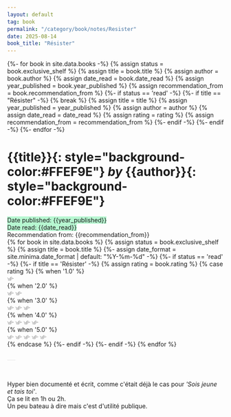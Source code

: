 ```yaml
---
layout: default
tag: book
permalink: "/category/book/notes/Resister"
date: 2025-08-14
book_title: "Résister"
---
```


<!-- **yellow**{: style="background-color:#FFEF9E"} <br>
**pink**{: style="background-color:#FEC1D0"} <br>
**blu**{: style="background-color:#ADECF4"} <br>
**green**{: style="background-color:#B7F7D1"} <br>
**grey**{: style="background-color:#c9c9c9"} <br>  -->


<div>
{%- for book in site.data.books -%}
    {% assign status = book.exclusive_shelf %}
    {% assign title = book.title %}
    {% assign author = book.author %}
    {% assign date_read = book.date_read %}
    {% assign year_published = book.year_published %}
    {% assign recommendation_from = book.recommendation_from %}
    {%- if status == 'read' -%}
        {%- if title == "Résister" -%}
            {% break %}
            {% assign title = title %}
            {% assign year_published = year_published %}
            {% assign author = author %}
            {% assign date_read = date_read %}
            {% assign rating = rating %}
            {% assign recommendation_from = recommendation_from %}
        {%- endif -%}
    {%- endif -%}
{%- endfor -%}
</div>


# **{{title}}**{: style="background-color:#FFEF9E"} _by_ **{{author}}**{: style="background-color:#FFEF9E"}<br> 

<div>
<span class='post-meta' font-style='italic' style="background-color:#B7F7D1; font-style=italic">Date published: {{year_published}}</span><br>
<span class='post-meta' style="background-color:#B7F7D1; font-style=italic">Date read: {{date_read}}</span><br>
<span class='post-meta'>Recommendation from: {{recommendation_from}}</span><br>
{% for book in site.data.books %}
    {% assign status = book.exclusive_shelf %}
    {% assign title = book.title %}
    {%- assign date_format = site.minima.date_format | default: "%Y-%m-%d" -%}
    {%- if status == 'read' -%}
        {%- if title == 'Résister' -%}
                {% assign rating = book.rating %} 
                {% case rating %}   
                    {% when '1.0' %} 
                    <div>
                        <picture>
                            <source style='height: 3%; width: 3%; object-fit: contain' srcset="/assets/swallow.png" media="(max-width: 20px)">
                            <img style='height: 3%; width: 3%; object-fit: contain' src="/assets/swallow.png" />
                        </picture></div>
                    {% when '2.0' %} 
                        <div><picture>
                            <source style='height: 3%; width: 3%; object-fit: contain' srcset="/assets/swallow.png" media="(max-width: 20px)">
                            <source style='height: 3%; width: 3%; object-fit: contain' srcset="/assets/swallow.png" media="(max-width: 20px)">
                            <img style='height: 3%; width: 3%; object-fit: contain' src="/assets/swallow.png" />
                            <img style='height: 3%; width: 3%; object-fit: contain' src="/assets/swallow.png" />
                        </picture></div>
                    {% when '3.0' %}
                        <div><picture>
                            <source style='height: 3%; width: 3%; object-fit: contain' srcset="/assets/swallow.png" media="(max-width: 20px)">
                            <source style='height: 3%; width: 3%; object-fit: contain' srcset="/assets/swallow.png" media="(max-width: 20px)">
                            <source style='height: 3%; width: 3%; object-fit: contain' srcset="/assets/swallow.png" media="(max-width: 20px)">
                            <img style='height: 3%; width: 3%; object-fit: contain' src="/assets/swallow.png" />
                            <img style='height: 3%; width: 3%; object-fit: contain' src="/assets/swallow.png" />
                            <img style='height: 3%; width: 3%; object-fit: contain' src="/assets/swallow.png" />
                        </picture></div>
                    {% when '4.0' %}
                        <div><picture>
                            <source style='height: 3%; width: 3%; object-fit: contain' srcset="/assets/swallow.png" media="(max-width: 20px)">
                            <img style='height: 3%; width: 3%; object-fit: contain' src="/assets/swallow.png" />
                        </picture>
                        <picture>
                            <source style='height: 3%; width: 3%; object-fit: contain' srcset="/assets/swallow.png" media="(max-width: 20px)">
                            <img style='height: 3%; width: 3%; object-fit: contain' src="/assets/swallow.png" />
                        </picture>
                        <picture>
                            <source style='height: 3%; width: 3%; object-fit: contain' srcset="/assets/swallow.png" media="(max-width: 20px)">
                            <img style='height: 3%; width: 3%; object-fit: contain' src="/assets/swallow.png" />
                        </picture>
                        <picture>
                            <source style='height: 3%; width: 3%; object-fit: contain' srcset="/assets/swallow.png" media="(max-width: 20px)">
                            <img style='height: 3%; width: 3%; object-fit: contain' src="/assets/swallow.png" />
                        </picture></div>
                    {% when '5.0' %}
                    <div>
                        <picture>
                            <source style='height: 3%; width: 3%; object-fit: contain' srcset="/assets/swallow.png" media="(max-width: 20px)">
                            <img style='height: 3%; width: 3%; object-fit: contain' src="/assets/swallow.png" />
                        </picture>
                        <picture>
                            <source style='height: 3%; width: 3%; object-fit: contain' srcset="/assets/swallow.png" media="(max-width: 20px)">
                            <img style='height: 3%; width: 3%; object-fit: contain' src="/assets/swallow.png" />
                        </picture>
                        <picture>
                            <source style='height: 3%; width: 3%; object-fit: contain' srcset="/assets/swallow.png" media="(max-width: 20px)">
                            <img style='height: 3%; width: 3%; object-fit: contain' src="/assets/swallow.png" />
                        </picture>
                        <picture>
                            <source style='height: 3%; width: 3%; object-fit: contain' srcset="/assets/swallow.png" media="(max-width: 20px)">
                            <img style='height: 3%; width: 3%; object-fit: contain' src="/assets/swallow.png" />
                        </picture>
                        <picture>
                            <source style='height: 3%; width: 3%; object-fit: contain' srcset="/assets/swallow.png" media="(max-width: 20px)">
                            <img style='height: 3%; width: 3%; object-fit: contain' src="/assets/swallow.png" />
                        </picture>
                        </div>
                    {% endcase %} 
    {%- endif -%}
    {%- endif -%}
{% endfor %}

</div>



<a style='color:#e6e6e6;'>___</a>

<br>

Hyper bien documenté et écrit, comme c'était déjà le cas pour _'Sois jeune et tais toi'_.<br>
Ça se lit en 1h ou 2h.<br>
Un peu bateau à dire mais c'est d'utilité publique.
